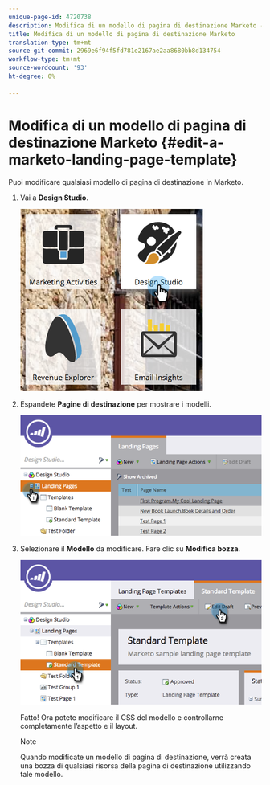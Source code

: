 ```yaml
---
unique-page-id: 4720738
description: Modifica di un modello di pagina di destinazione Marketo - Marketo Docs - Documentazione del prodotto
title: Modifica di un modello di pagina di destinazione Marketo
translation-type: tm+mt
source-git-commit: 2969e6f94f5fd781e2167ae2aa8680bb8d134754
workflow-type: tm+mt
source-wordcount: '93'
ht-degree: 0%

---
```



# Modifica di un modello di pagina di destinazione Marketo {#edit-a-marketo-landing-page-template}

Puoi modificare qualsiasi modello di pagina di destinazione in Marketo.

1. Vai a **Design Studio**.

   ![](assets/designstudio.png)

1. Espandete **Pagine di destinazione** per mostrare i modelli.

   ![](assets/image2015-5-21-12-3a40-3a3.png)

1. Selezionare il **Modello** da modificare. Fare clic su **Modifica bozza**.

   ![](assets/image2015-5-21-12-3a37-3a54.png)

   Fatto! Ora potete modificare il CSS del modello e controllarne completamente l’aspetto e il layout.

   >[!NOTE]
   >
   >Quando modificate un modello di pagina di destinazione, verrà creata una bozza di qualsiasi risorsa della pagina di destinazione utilizzando tale modello.
